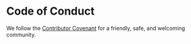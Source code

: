 # Code of Conduct

We follow the [Contributor Covenant](https://www.contributor-covenant.org/version/2/1/code_of_conduct/)
for a friendly, safe, and welcoming community.

